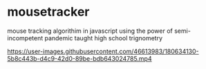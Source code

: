 # mousetracker
mouse tracking algorithim in javascript using the power of semi-incompetent pandemic taught high school trignometry

https://user-images.githubusercontent.com/46613983/180634130-5b8c443b-d4c9-42d0-89be-bdb643024785.mp4

